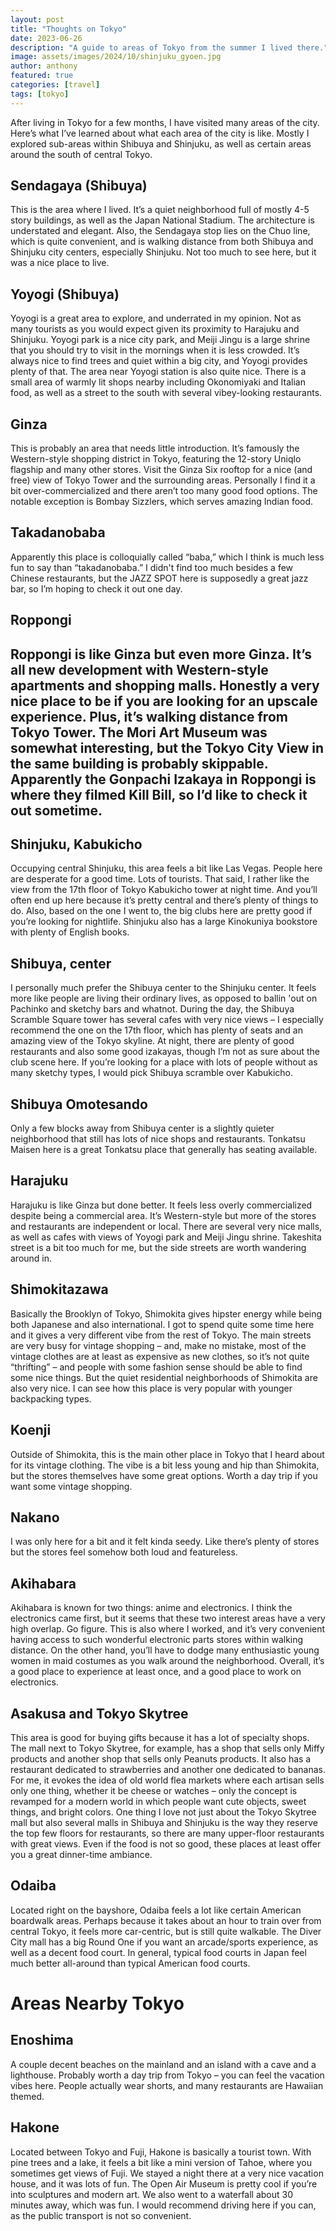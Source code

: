 ```yaml
---
layout: post
title: "Thoughts on Tokyo"
date: 2023-06-26
description: "A guide to areas of Tokyo from the summer I lived there."
image: assets/images/2024/10/shinjuku_gyoen.jpg
author: anthony
featured: true
categories: [travel]
tags: [tokyo]
---
```


After living in Tokyo for a few months, I have visited many areas of the city. Here’s what I’ve learned about what each area of the city is like. Mostly I explored sub-areas within Shibuya and Shinjuku, as well as certain areas around the south of central Tokyo. 

## Sendagaya (Shibuya)

This is the area where I lived. It’s a quiet neighborhood full of mostly 4-5 story buildings, as well as the Japan National Stadium. The architecture is understated and elegant. Also, the Sendagaya stop lies on the Chuo line, which is quite convenient, and is walking distance from both Shibuya and Shinjuku city centers, especially Shinjuku. Not too much to see here, but it was a nice place to live. 

## Yoyogi (Shibuya)

Yoyogi is a great area to explore, and underrated in my opinion. Not as many tourists as you would expect given its proximity to Harajuku and Shinjuku. Yoyogi park is a nice city park, and Meiji Jingu is a large shrine that you should try to visit in the mornings when it is less crowded. It’s always nice to find trees and quiet within a big city, and Yoyogi provides plenty of that. The area near Yoyogi station is also quite nice. There is a small area of warmly lit shops nearby including Okonomiyaki and Italian food, as well as a street to the south with several vibey-looking restaurants. 

## Ginza

This is probably an area that needs little introduction. It’s famously the Western-style shopping district in Tokyo, featuring the 12-story Uniqlo flagship and many other stores. Visit the Ginza Six rooftop for a nice (and free) view of Tokyo Tower and the surrounding areas. Personally I find it a bit over-commercialized and there aren’t too many good food options. The notable exception is Bombay Sizzlers, which serves amazing Indian food. 

## Takadanobaba

Apparently this place is colloquially called “baba,” which I think is much less fun to say than “takadanobaba.” I didn't find too much besides a few Chinese restaurants, but the JAZZ SPOT here is supposedly a great jazz bar, so I’m hoping to check it out one day. 

## Roppongi

## Roppongi is like Ginza but even more Ginza. It’s all new development with Western-style apartments and shopping malls. Honestly a very nice place to be if you are looking for an upscale experience. Plus, it’s walking distance from Tokyo Tower. The Mori Art Museum was somewhat interesting, but the Tokyo City View in the same building is probably skippable. Apparently the Gonpachi Izakaya in Roppongi is where they filmed Kill Bill, so I’d like to check it out sometime. 

## Shinjuku, Kabukicho

Occupying central Shinjuku, this area feels a bit like Las Vegas. People here are desperate for a good time. Lots of tourists. That said, I rather like the view from the 17th floor of Tokyo Kabukicho tower at night time. And you’ll often end up here because it’s pretty central and there’s plenty of things to do. Also, based on the one I went to, the big clubs here are pretty good if you’re looking for nightlife. Shinjuku also has a large Kinokuniya bookstore with plenty of English books. 

## Shibuya, center

I personally much prefer the Shibuya center to the Shinjuku center. It feels more like people are living their ordinary lives, as opposed to ballin 'out on Pachinko and sketchy bars and whatnot. During the day, the Shibuya Scramble Square tower has several cafes with very nice views – I especially recommend the one on the 17th floor, which has plenty of seats and an amazing view of the Tokyo skyline. At night, there are plenty of good restaurants and also some good izakayas, though I’m not as sure about the club scene here. If you’re looking for a place with lots of people without as many sketchy types, I would pick Shibuya scramble over Kabukicho. 

## Shibuya Omotesando

Only a few blocks away from Shibuya center is a slightly quieter neighborhood that still has lots of nice shops and restaurants. Tonkatsu Maisen here is a great Tonkatsu place that generally has seating available. 

## Harajuku

Harajuku is like Ginza but done better. It feels less overly commercialized despite being a commercial area. It’s Western-style but more of the stores and restaurants are independent or local. There are several very nice malls, as well as cafes with views of Yoyogi park and Meiji Jingu shrine. Takeshita street is a bit too much for me, but the side streets are worth wandering around in. 

## Shimokitazawa

Basically the Brooklyn of Tokyo, Shimokita gives hipster energy while being both Japanese and also international. I got to spend quite some time here and it gives a very different vibe from the rest of Tokyo. The main streets are very busy for vintage shopping – and, make no mistake, most of the vintage clothes are at least as expensive as new clothes, so it’s not quite “thrifting” – and people with some fashion sense should be able to find some nice things. But the quiet residential neighborhoods of Shimokita are also very nice. I can see how this place is very popular with younger backpacking types. 

## Koenji

Outside of Shimokita, this is the main other place in Tokyo that I heard about for its vintage clothing. The vibe is a bit less young and hip than Shimokita, but the stores themselves have some great options. Worth a day trip if you want some vintage shopping. 

## Nakano

I was only here for a bit and it felt kinda seedy. Like there’s plenty of stores but the stores feel somehow both loud and featureless.

## Akihabara

Akihabara is known for two things: anime and electronics. I think the electronics came first, but it seems that these two interest areas have a very high overlap. Go figure. This is also where I worked, and it’s very convenient having access to such wonderful electronic parts stores within walking distance. On the other hand, you’ll have to dodge many enthusiastic young women in maid costumes as you walk around the neighborhood. Overall, it’s a good place to experience at least once, and a good place to work on electronics. 

## Asakusa and Tokyo Skytree

This area is good for buying gifts because it has a lot of specialty shops. The mall next to Tokyo Skytree, for example, has a shop that sells only Miffy products and another shop that sells only Peanuts products. It also has a restaurant dedicated to strawberries and another one dedicated to bananas. For me, it evokes the idea of old world flea markets where each artisan sells only one thing, whether it be cheese or watches – only the concept is revamped for a modern world in which people want cute objects, sweet things, and bright colors. One thing I love not just about the Tokyo Skytree mall but also several malls in Shibuya and Shinjuku is the way they reserve the top few floors for restaurants, so there are many upper-floor restaurants with great views. Even if the food is not so good, these places at least offer you a great dinner-time ambiance. 

## Odaiba

Located right on the bayshore, Odaiba feels a lot like certain American boardwalk areas. Perhaps because it takes about an hour to train over from central Tokyo, it feels more car-centric, but is still quite walkable. The Diver City mall has a big Round One if you want an arcade/sports experience, as well as a decent food court. In general, typical food courts in Japan feel much better all-around than typical American food courts. 

# Areas Nearby Tokyo

## Enoshima

A couple decent beaches on the mainland and an island with a cave and a lighthouse. Probably worth a day trip from Tokyo – you can feel the vacation vibes here. People actually wear shorts, and many restaurants are Hawaiian themed. 

## Hakone

Located between Tokyo and Fuji, Hakone is basically a tourist town. With pine trees and a lake, it feels a bit like a mini version of Tahoe, where you sometimes get views of Fuji. We stayed a night there at a very nice vacation house, and it was lots of fun. The Open Air Museum is pretty cool if you’re into sculptures and modern art. We also went to a waterfall about 30 minutes away, which was fun. I would recommend driving here if you can, as the public transport is not so convenient. 

